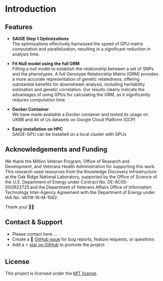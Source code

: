 # Introduction

## Features

- **SAIGE Step 1 Optimizations**<br>
  The optimizations effectively harnessed the speed of GPU matrix computation and parallelization, resulting in a significant reduction in analysis time. 

- **Fit Null model using the full GRM**<br>
  Fitting a null model to establish the relationship between a set of SNPs and the phenotypes. A full Genotype Relationship Matrix (GRM) provides a more accurate representation of genetic relatedness, offering substantial benefits for downstream analysis, including heritability estimation and genetic correlation. Our results clearly indicate the advantages of using GPUs for calculating the GRM, as it significantly reduces computation time.  

- **Docker Container**<br>
  We have made available a Docker container and tested its usage on UKBB and All of Us datasets on Google Cloud Platform (GCP)

- **Easy installation on HPC**<br>
  SAIGE-GPU can be installed on a local cluster with GPUs


## Acknowledgements and Funding

We thank the Million Veteran Program, Office of Research and Development, and Veterans Health Administration for supporting this work. 
This research used resources from the Knowledge Discovery Infrastructure at the Oak Ridge National Laboratory, supported by the Office of Science of the U.S. Department of Energy under Contract No. DE-AC05-00OR22725 and the Department of Veterans Affairs Office of Information Technology Inter-Agency Agreement with the Department of Energy under IAA No. VA118-16-M-1062.

Thank you! 🙏🏻


## Contact & Support

- Please contact here ...
- Create a 💬 [GitHub issue](https://github.com/exascale-genomics/SAIGE-GPU/issues) for bug reports, feature requests, or questions
- Add a ⭐️ [star on GitHub](https://github.com/exascale-genomics/SAIGE-GPU) to promote the project

## License

This project is licensed under the [MIT license](https://github.com/jhildenbiddle/docsify-themeable/blob/master/LICENSE).

